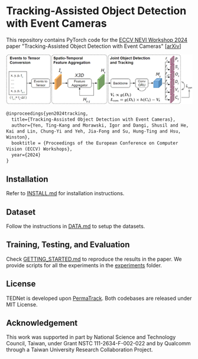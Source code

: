 # Tracking-Assisted Object Detection with Event Cameras
This repository contains PyTorch code for the [ECCV NEVI Workshop 2024](https://sites.google.com/view/nevi2024) paper "Tracking-Assisted Object Detection with Event Cameras" [[arXiv](https://arxiv.org/abs/2403.18330)]

![](readme/method.png)

    @inproceedings{yen2024tracking,
      title={Tracking-Assisted Object Detection with Event Cameras},
      author={Yen, Ting-Kang and Morawski, Igor and Dangi, Shusil and He, Kai and Lin, Chung-Yi and Yeh, Jia-Fong and Su, Hung-Ting and Hsu, Winston},
      booktitle = {Proceedings of the European Conference on Computer Vision (ECCV) Workshops},
      year={2024}
    }

## Installation

Refer to [INSTALL.md](readme/INSTALL.md) for installation instructions.

## Dataset

Follow the instructions in [DATA.md](readme/DATA.md) to setup the datasets.

## Training, Testing, and Evaluation

Check [GETTING_STARTED.md](readme/GETTING_STARTED.md) to reproduce the results in the paper. We provide scripts for all the experiments in the [experiments](experiments) folder.

## License

TEDNet is developed upon [PermaTrack](https://github.com/TRI-ML/permatrack). Both codebases are released under MIT License. 

## Acknowledgement
This work was supported in part by National Science and Technology Council, Taiwan, under Grant NSTC 111-2634-F-002-022 and by Qualcomm through a Taiwan University Research Collaboration Project.